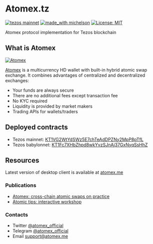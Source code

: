 # Atomex.tz
[![tezos mainnet](https://img.shields.io/badge/tezos-mainnet-blue.svg)](https://better-call.dev/main/KT1VG2WtYdSWz5E7chTeAdDPZNy2MpP8pTfL/operations)
[![made_with michelson](https://img.shields.io/badge/made_with-michelson-red.svg)](https://tezos.gitlab.io/whitedoc/michelson.html)
[![License: MIT](https://img.shields.io/badge/License-MIT-yellow.svg)](https://opensource.org/licenses/MIT)

Atomex protocol implementation for Tezos blockchain  
  
## What is Atomex

[![Atomex](https://miro.medium.com/max/995/0*qHL-RBfdKopwUdMS)](https://medium.com/coinmonks/atomex-cross-chain-atomic-swaps-on-practice-8139571f0ee5)  

[Atomex](https://atomex.me/) is a multicurrency HD wallet with built-in hybrid atomic swap exchange. It combines advantages of centralized and decentralized exchanges:
* Your funds are always secure
* There are no additional fees except transaction fee
* No KYC required
* Liquidity is provided by market makers
* Trading APIs for wallets/traders

## Deployed contracts
* Tezos mainnet: [KT1VG2WtYdSWz5E7chTeAdDPZNy2MpP8pTfL](https://better-call.dev/main/KT1VG2WtYdSWz5E7chTeAdDPZNy2MpP8pTfL/operations)
* Tezos babylonnet: [KT1Fc7XHbZhpd8wkYvzSJnAj37GxNyqSsHhZ](https://better-call.dev/babylon/KT1Fc7XHbZhpd8wkYvzSJnAj37GxNyqSsHhZ/operations)

## Resources
Latest version of desktop client is available at [atomex.me](https://atomex.me)

### Publications
* [Atomex: cross-chain atomic swaps on practice](https://medium.com/coinmonks/atomex-cross-chain-atomic-swaps-on-practice-8139571f0ee5)
* [Atomic tips: interactive workshop](https://medium.com/coinmonks/atomic-tips-berlin-workshop-materials-c5c8ee3f46aa)

### Contacts
* Twitter [@atomex_official](https://twitter.com/atomex_official)
* Telegram [@atomex_official](https://t.me/atomex_official)
* Email [support@atomex.me](mailto:support@atomex.me)
